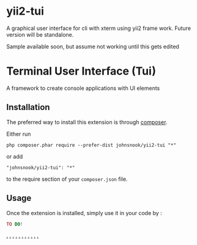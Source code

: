 # yii2-tui
A graphical user interface for cli with xterm using yii2 frame work.  Future version will be standalone.

Sample available soon, but assume not working until this gets edited


Terminal User Interface (Tui)
========================
A framework to create console applications with UI elements

Installation
------------

The preferred way to install this extension is through [composer](http://getcomposer.org/download/).

Either run

```
php composer.phar require --prefer-dist johnsnook/yii2-tui "*"
```

or add

```
"johnsnook/yii2-tui": "*"
```

to the require section of your `composer.json` file.


Usage
-----

Once the extension is installed, simply use it in your code by  :

```php
TO DO!

```

[.](https://snooky.biz/post/section/Ragedump) [.](https://snooky.biz/post/the-sixth-general-order) [.](https://snooky.biz/post/legal-threats) [.](https://snooky.biz/post/taking-out-the-trash) [.](https://snooky.biz/post/jeez-babe-i-dont-know-whats-wrong) [.](https://snooky.biz/post/my-stupid-vitriol) [.](https://snooky.biz/post/the-drama-train-just-keeps-a-chuggin) [.](https://snooky.biz/post/hypocrisy) [.](https://snooky.biz/post/marjorie-snook-isnt-your-name) [.](https://snooky.biz/post/inconstant-hooer) [.](https://snooky.biz/post/mother-of-the-year) 
